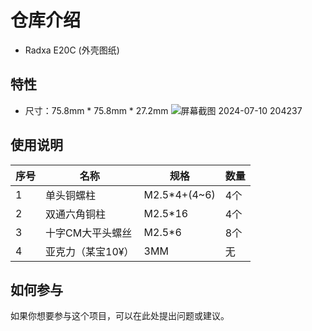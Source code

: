 # 仓库介绍
 
- Radxa E20C (外壳图纸)
 
## 特性
 
- 尺寸：75.8mm * 75.8mm * 27.2mm
 ![屏幕截图 2024-07-10 204237](https://github.com/user-attachments/assets/3e2b35ce-3dcb-4f2f-a154-a985b18406b9)

## 使用说明
| 序号 | 名称 | 规格 | 数量 |
| --- | --- | --- | --- |
| 1 | 单头铜螺柱 | M2.5*4+(4~6) | 4个 |
| 2 | 双通六角铜柱 | M2.5*16 | 4个 |
| 3 | 十字CM大平头螺丝 | M2.5*6 | 8个 |
| 4 | 亚克力（某宝10¥） | 3MM | 无 |
 
## 如何参与
 
如果你想要参与这个项目，可以在此处提出问题或建议。
